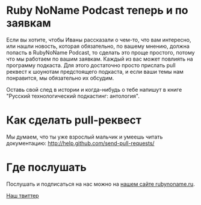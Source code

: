 # Ruby NoName Podcast теперь и по заявкам

Если вы хотите, чтобы Иваны рассказали о чем-то, что вам интересно, или нашли новость, которая обязательно, по вашему
мнению, должна попасть в RubyNoName Podcast, то сделать это проще простого, потому что мы работаем по вашим заявкам.
Каждый из вас может повлиять на программу подкаста. Для этого достаточно просто прислать pull реквест
к шоунотам предстоящего подкаста, и если ваши темы нам понравится, мы обязательно их обсудим.

Оставь свой след в истории и когда-нибудь о тебе напишут в книге "Русский технологический подкастинг: антология".

# Как сделать pull-реквест

Мы думаем, что ты уже взрослый мальчик и умеешь читать документацию: http://help.github.com/send-pull-requests/

# Где послушать

Послушать и подписаться на нас можно на [нашем сайте rubynoname.ru](http://rubynoname.ru/).

[Наш твиттер](https://twitter.com/#!/rubynoname)


